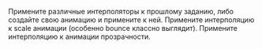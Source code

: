 Примените различные интерполяторы к прошлому заданию, либо создайте свою анимацию и примените к ней.
Примените интерполяцию к scale анимации (особенно bounce классно выглядит).
Примените интерполяцию к анимации прозрачности.
